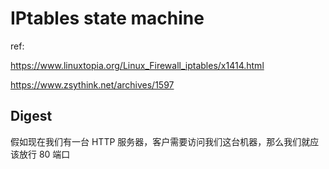 # IPtables state machine

ref:

https://www.linuxtopia.org/Linux_Firewall_iptables/x1414.html

https://www.zsythink.net/archives/1597

## Digest

假如现在我们有一台 HTTP 服务器，客户需要访问我们这台机器，那么我们就应该放行 80 端口
